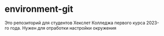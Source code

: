 # environment-git
Это репозиторий для студентов Хекслет Колледжа первого курса 2023-го года. Нужен для отработки настройки окружения 
